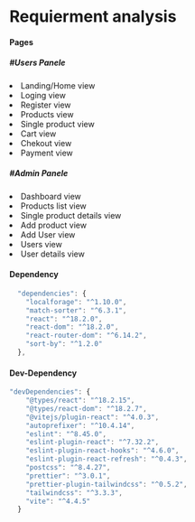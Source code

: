 # Requierment analysis

#### Pages

##### #Users Panele

<li> Landing/Home view
<li> Loging view
<li> Register view
<li> Products view
<li> Single product view
<li> Cart view
<li> Chekout view
<li> Payment view

##### #Admin Panele

<li> Dashboard view
<li> Products list view
<li> Single product details view
<li> Add product view
<li> Add User view
<li> Users view
<li> User details view

#### Dependency

```js
  "dependencies": {
    "localforage": "^1.10.0",
    "match-sorter": "^6.3.1",
    "react": "^18.2.0",
    "react-dom": "^18.2.0",
    "react-router-dom": "^6.14.2",
    "sort-by": "^1.2.0"
  },
```

#### Dev-Dependency

```js
"devDependencies": {
    "@types/react": "^18.2.15",
    "@types/react-dom": "^18.2.7",
    "@vitejs/plugin-react": "^4.0.3",
    "autoprefixer": "^10.4.14",
    "eslint": "^8.45.0",
    "eslint-plugin-react": "^7.32.2",
    "eslint-plugin-react-hooks": "^4.6.0",
    "eslint-plugin-react-refresh": "^0.4.3",
    "postcss": "^8.4.27",
    "prettier": "^3.0.1",
    "prettier-plugin-tailwindcss": "^0.5.2",
    "tailwindcss": "^3.3.3",
    "vite": "^4.4.5"
  }
```
